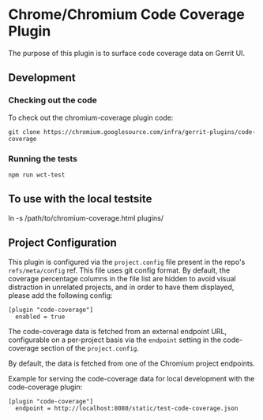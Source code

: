 # Chrome/Chromium Code Coverage Plugin

The purpose of this plugin is to surface code coverage data on Gerrit UI.

## Development

### Checking out the code

To check out the chromium-coverage plugin code:

```
git clone https://chromium.googlesource.com/infra/gerrit-plugins/code-coverage
```

### Running the tests

```
npm run wct-test
```

## To use with the local testsite

ln -s /path/to/chromium-coverage.html plugins/

## Project Configuration

This plugin is configured via the `project.config` file present in the repo's
`refs/meta/config` ref. This file uses git config format. By default, the
coverage percentage columns in the file list are hidden to avoid visual
distraction in unrelated projects, and in order to have them displayed, please
add the following config:

```
[plugin "code-coverage"]
  enabled = true
```

The code-coverage data is fetched from an external endpoint URL, configurable
on a per-project basis via the `endpoint` setting in the code-coverage section of
the `project.config`.

By default, the data is fetched from one of the Chromium project endpoints.

Example for serving the code-coverage data for local development with the
code-coverage plugin:

```
[plugin "code-coverage"]
  endpoint = http://localhost:8080/static/test-code-coverage.json
```

[1]: https://www.polymer-project.org/1.0/docs/tools/tests
